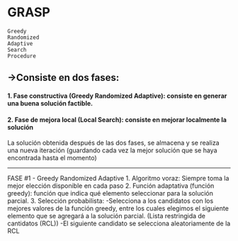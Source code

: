 # GRASP
	Greedy
	Randomized
	Adaptive
	Search
	Procedure
## ->Consiste en dos fases:
####	1. Fase constructiva (Greedy Randomized Adaptive): consiste en generar una buena solución factible.
####	2. Fase de mejora local (Local Search): consiste en mejorar localmente la solución

La solución obtenida después de las dos fases, se almacena y se realiza una nueva iteración (guardando cada vez la mejor solución que se haya encontrada hasta el momento)

------------------------------------------------------------------------------------------
FASE #1 - Greedy Randomized Adaptive
	1. Algoritmo voraz: Siempre toma la mejor elección disponible en cada paso
	2. Función adaptativa (función greedy): función que indica qué elemento seleccionar para la solución parcial.
	3. Selección probabilista: 
		-Selecciona a los candidatos con los mejores valores de la función greedy, entre los cuales elegimos el siguiente elemento que se agregará a la solución parcial. (Lista restringida de cantidatos (RCL))
		-El siguiente candidato se selecciona aleatoriamente de la RCL
